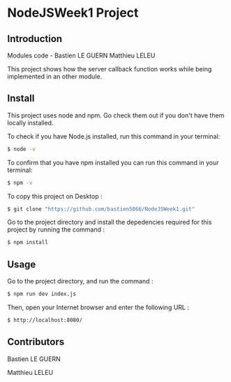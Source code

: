 # NodeJSWeek1 Project

## Introduction 
Modules code - Bastien LE GUERN Matthieu LELEU

This project shows how the server callback function works while being implemented in an other module.


## Install 
This project uses node and npm. Go check them out if you don't have them locally installed.

To check if you have Node.js installed, run this command in your terminal: 

```sh
$ node -v
```

To confirm that you have npm installed you can run this command in your terminal:

```sh
$ npm -v
```

To copy this project on Desktop :

```sh
$ git clone "https://github.com/bastien5066/NodeJSWeek1.git"
```
Go to the project directory and install the depedencies required for this project by running the command : 

```sh
$ npm install
```

## Usage 
Go to the project directory, and run the command : 

```sh
$ npm run dev index.js
```

Then, open your Internet browser and enter the following URL :
 ```sh
$ http://localhost:8080/
```

## Contributors
Bastien LE GUERN

Matthieu LELEU